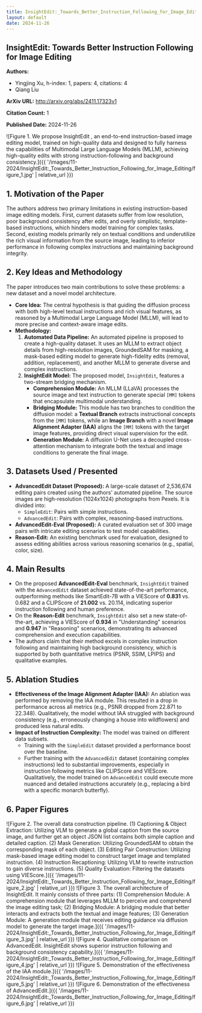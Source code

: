 ```yaml
---
title: InsightEdit:_Towards_Better_Instruction_Following_for_Image_Editing
layout: default
date: 2024-11-26
---
```

## InsightEdit: Towards Better Instruction Following for Image Editing
**Authors:**
- Yingjing Xu, h-index: 1, papers: 4, citations: 4
- Qiang Liu

**ArXiv URL:** http://arxiv.org/abs/2411.17323v1

**Citation Count:** 1

**Published Date:** 2024-11-26

![Figure 1. We propose InsightEdit , an end-to-end instruction-based image editing model, trained on high-quality data and designed to fully harness the capabilities of Multimodal Large Language Models (MLLM), achieving high-quality edits with strong instruction-following and background consistency.]({{ '/images/11-2024/InsightEdit:_Towards_Better_Instruction_Following_for_Image_Editing/figure_1.jpg' | relative_url }})
## 1. Motivation of the Paper
The authors address two primary limitations in existing instruction-based image editing models. First, current datasets suffer from low resolution, poor background consistency after edits, and overly simplistic, template-based instructions, which hinders model training for complex tasks. Second, existing models primarily rely on textual conditions and underutilize the rich visual information from the source image, leading to inferior performance in following complex instructions and maintaining background integrity.

## 2. Key Ideas and Methodology
The paper introduces two main contributions to solve these problems: a new dataset and a novel model architecture.

-   **Core Idea:** The central hypothesis is that guiding the diffusion process with both high-level textual instructions and rich visual features, as reasoned by a Multimodal Large Language Model (MLLM), will lead to more precise and context-aware image edits.
-   **Methodology:**
    1.  **Automated Data Pipeline:** An automated pipeline is proposed to create a high-quality dataset. It uses an MLLM to extract object details from high-resolution images, GroundedSAM for masking, a mask-based editing model to generate high-fidelity edits (removal, addition, replacement), and another MLLM to generate diverse and complex instructions.
    2.  **InsightEdit Model:** The proposed model, `InsightEdit`, features a two-stream bridging mechanism.
        -   **Comprehension Module:** An MLLM (LLaVA) processes the source image and text instruction to generate special `[MM]` tokens that encapsulate multimodal understanding.
        -   **Bridging Module:** This module has two branches to condition the diffusion model: a **Textual Branch** extracts instructional concepts from the `[MM]` tokens, while an **Image Branch** with a novel **Image Alignment Adapter (IAA)** aligns the `[MM]` tokens with the target image features, providing direct visual supervision for the edit.
        -   **Generation Module:** A diffusion U-Net uses a decoupled cross-attention mechanism to integrate both the textual and image conditions to generate the final image.

## 3. Datasets Used / Presented
-   **AdvancedEdit Dataset (Proposed):** A large-scale dataset of 2,536,674 editing pairs created using the authors' automated pipeline. The source images are high-resolution (1024x1024) photographs from Pexels. It is divided into:
    -   `SimpleEdit`: Pairs with simple instructions.
    -   `AdvancedEdit`: Pairs with complex, reasoning-based instructions.
-   **AdvancedEdit-Eval (Proposed):** A curated evaluation set of 300 image pairs with intricate editing scenarios to test model capabilities.
-   **Reason-Edit:** An existing benchmark used for evaluation, designed to assess editing abilities across various reasoning scenarios (e.g., spatial, color, size).

## 4. Main Results
-   On the proposed **AdvancedEdit-Eval** benchmark, `InsightEdit` trained with the `AdvancedEdit` dataset achieved state-of-the-art performance, outperforming methods like SmartEdit-7B with a VIEScore of **0.831** vs. 0.682 and a CLIPScore of **21.002** vs. 20.114, indicating superior instruction following and human preference.
-   On the **Reason-Edit** benchmark, `InsightEdit` also set a new state-of-the-art, achieving a VIEScore of **0.934** in "Understanding" scenarios and **0.947** in "Reasoning" scenarios, demonstrating its advanced comprehension and execution capabilities.
-   The authors claim that their method excels in complex instruction following and maintaining high background consistency, which is supported by both quantitative metrics (PSNR, SSIM, LPIPS) and qualitative examples.

## 5. Ablation Studies
-   **Effectiveness of the Image Alignment Adapter (IAA):** An ablation was performed by removing the IAA module. This resulted in a drop in performance across all metrics (e.g., PSNR dropped from 22.871 to 22.348). Qualitatively, the model without IAA struggled with background consistency (e.g., erroneously changing a house into wildflowers) and produced less natural edits.
-   **Impact of Instruction Complexity:** The model was trained on different data subsets.
    -   Training with the `SimpleEdit` dataset provided a performance boost over the baseline.
    -   Further training with the `AdvancedEdit` dataset (containing complex instructions) led to substantial improvements, especially in instruction following metrics like CLIPScore and VIEScore. Qualitatively, the model trained on `AdvancedEdit` could execute more nuanced and detailed instructions accurately (e.g., replacing a bird with a specific monarch butterfly).

## 6. Paper Figures
![Figure 2. The overall data construction pipeline. (1) Captioning & Object Extraction: Utilizing VLM to generate a global caption from the source image, and further get an object JSON list contains both simple caption and detailed caption. (2) Mask Generation: Utilizing GroundedSAM to obtain the corresponding mask of each object. (3) Editing Pair Construction: Utilizing mask-based image editing model to construct target image and templated instruction. (4) Instruction Recaptioning: Utilizing VLM to rewrite instruction to gain diverse instructions. (5) Quality Evaluation: Filtering the datasets using VIEScore.]({{ '/images/11-2024/InsightEdit:_Towards_Better_Instruction_Following_for_Image_Editing/figure_2.jpg' | relative_url }})
![Figure 3. The overall architecture of InsightEdit. It mainly consists of three parts: (1) Comprehension Module: A comprehension module that leverages MLLM to perceive and comprehend the image editing task; (2) Bridging Module: A bridging module that better interacts and extracts both the textual and image features; (3) Generation Module: A generation module that receives editing guidance via diffusion model to generate the target image.]({{ '/images/11-2024/InsightEdit:_Towards_Better_Instruction_Following_for_Image_Editing/figure_3.jpg' | relative_url }})
![Figure 4. Qualitative comparison on AdvancedEdit. InsightEdit shows superior instruction following and background consistency capability.]({{ '/images/11-2024/InsightEdit:_Towards_Better_Instruction_Following_for_Image_Editing/figure_4.jpg' | relative_url }})
![Figure 5. Demonstration of the effectiveness of the IAA module.]({{ '/images/11-2024/InsightEdit:_Towards_Better_Instruction_Following_for_Image_Editing/figure_5.jpg' | relative_url }})
![Figure 6. Demonstration of the effectiveness of AdvancedEdit.]({{ '/images/11-2024/InsightEdit:_Towards_Better_Instruction_Following_for_Image_Editing/figure_6.jpg' | relative_url }})

